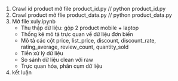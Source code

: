 1. Crawl id product mở file product_id.py // python product_id.py
2. Crawl  product mở flie product_data.py // python product_data.py
3. Mở file xuly.ipynb
    - Thu thập dữ liệu: gộp 2 product mobile + laptop
    - Thống kê mô tả trực quan về dữ liệu đơn biến
    - Mô tả các cột price, list_price, discount, discount_rate, rating_average, review_count, quantity_sold
    - Tiền xử lý dữ liệu
    - So sánh dữ liệu clean với raw
    - Trực quan hóa, phân cụm dữ liệu
4. kết luận



